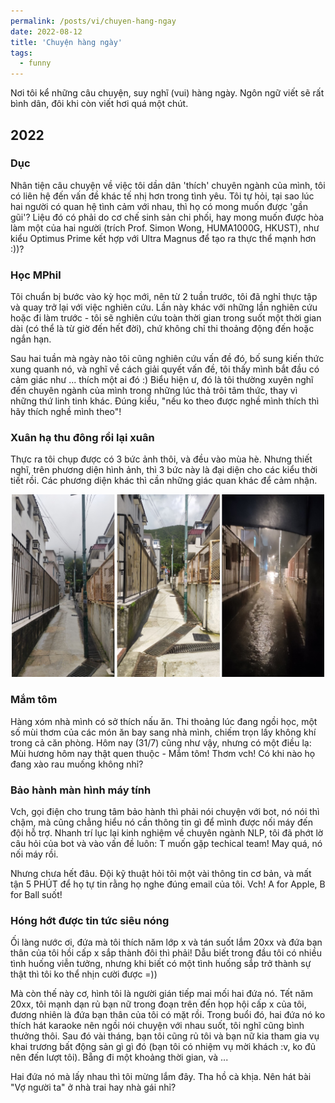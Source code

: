 ```yaml
---
permalink: /posts/vi/chuyen-hang-ngay
date: 2022-08-12
title: 'Chuyện hàng ngày'
tags:
  - funny
---
```


Nơi tôi kể những câu chuyện, suy nghĩ (vui) hàng ngày. Ngôn ngữ viết sẽ rất bình dân, đôi khi còn viết hơi quá một chút.

## 2022


### Dục

Nhân tiện câu chuyện về việc tôi dần dân 'thích' chuyên ngành của mình, tôi có liên hệ đến vấn đề khác tế nhị hơn trong tình yêu. Tôi tự hỏi, tại sao lúc hai người có quan hệ tình cảm với nhau, thì họ có mong muốn được 'gần gũi'? Liệu đó có phải do cơ chế sinh sản chi phối, hay mong muốn được hòa làm một của hai người (trích Prof. Simon Wong, HUMA1000G, HKUST), như kiểu Optimus Prime kết hợp với Ultra Magnus để tạo ra thực thể mạnh hơn :))?


### Học MPhil

Tôi chuẩn bị bước vào kỳ học mới, nên từ 2 tuần trước, tôi đã nghỉ thực tập và quay trở lại với việc nghiên cứu. Lần này khác với những lần nghiên cứu hoặc đi làm trước - tôi sẽ nghiên cứu toàn thời gian trong suốt một thời gian dài (có thể là từ giờ đến hết đời), chứ không chỉ thi thoảng động đến hoặc ngắn hạn.

Sau hai tuần mà ngày nào tôi cũng nghiên cứu vấn đề đó, bố sung kiến thức xung quanh nó, và nghĩ về cách giải quyết vấn đề, tôi thấy mình bắt đầu có cảm giác như ... thích một ai đó :) Biểu hiện ư, đó là tôi thường xuyên nghĩ đến chuyên ngành của mình trong những lúc thả trôi tâm thức, thay vì những thứ linh tinh khác. Đúng kiểu, "nếu ko theo được nghề mình thích thì hãy thích nghề mình theo"!


### Xuân hạ thu đông rồi lại xuân

Thực ra tôi chụp được có 3 bức ảnh thôi, và đều vào mùa hè. Nhưng thiết nghĩ, trên phương diện hình ảnh, thì 3 bức này là đại diện cho các kiểu thời tiết rồi. Các phương diện khác thì cần những giác quan khác để cảm nhận.

<p align="center">
<img src="/images/daily/3_weather.jpg" width="500">
</p>


### Mắm tôm

Hàng xóm nhà mình có sở thích nấu ăn. Thi thoảng lúc đang ngồi học, một số mùi thơm của các món ăn bay sang nhà mình, chiếm trọn lấy không khí trong cả căn phòng. Hôm nay (31/7) cũng như vậy, nhưng có một điều lạ: Mùi hương hôm nay thật quen thuộc - Mắm tôm! Thơm vch! Có khi nào họ đang xào rau muống không nhỉ?


### Bảo hành màn hình máy tính

Vch, gọi điện cho trung tâm bảo hành thì phải nói chuyện với bot, nó nói thì chậm, mà cũng chẳng hiểu nó cần thông tin gì để mình được nối máy đến đội hỗ trợ. Nhanh trí lục lại kinh nghiệm về chuyên ngành NLP, tôi đã phớt lờ câu hỏi của bot và vào vấn đề luôn: T muốn gặp techical team! May quá, nó nối máy rồi.

Nhưng chưa hết đâu. Đội kỹ thuật hỏi tôi một vài thông tin cơ bản, và mất tận 5 PHÚT để họ tự tin rằng họ nghe đúng email của tôi. Vch! A for Apple, B for Ball suốt!


### Hóng hớt được tin tức siêu nóng

Ối làng nước ơi, đứa mà tôi thích năm lớp x và tán suốt lắm 20xx và đứa bạn thân của tôi hồi cấp x sắp thành đôi thì phải! Dẫu biết trong đầu tôi có nhiều tình huống viễn tưởng, nhưng khi biết có một tình huống sắp trở thành sự thật thì tôi ko thể nhịn cười được =)) 

Mà còn thế này cơ, hình tôi là người gián tiếp mai mối hai đứa nó. Tết năm 20xx, tôi mạnh dạn rủ bạn nữ trong đoạn trên đến họp hội cấp x của tôi, đương nhiên là đứa bạn thân của tôi có mặt rồi. Trong buổi đó, hai đứa nó ko thích hát karaoke nên ngồi nói chuyện với nhau suốt, tôi nghĩ cũng bình thưởng thôi. Sau đó vài tháng, bạn tôi cũng rủ tôi và bạn nữ kia tham gia vụ khai trương bất động sản gì gì đó (bạn tôi có nhiệm vụ mời khách :v, ko đủ nên đến lượt tôi). Bẵng đi một khoảng thời gian, và ... 

Hai đứa nó mà lấy nhau thì tôi mừng lắm đây. Tha hồ cà khịa. Nên hát bài "Vợ người ta" ở nhà trai hay nhà gái nhỉ?